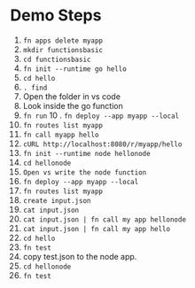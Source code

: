 # Demo Steps

1. ``fn apps delete myapp``
2. ``mkdir functionsbasic``
3. ``cd functionsbasic``
4. ``fn init --runtime go hello``
5. ``cd hello``
6. ```. find```
7. Open the folder in vs code
8. Look inside the go function
9. ``fn run``
10 . ``fn deploy --app myapp --local``
11. ```fn routes list myapp```
12. ```fn call myapp hello```
13. ```cURL http://localhost:8080/r/myapp/hello```
14. ```fn init --runtime node hellonode```
15. ```cd hellonode```
16. ```Open vs write the node function```
17. ```fn deploy --app myapp --local ```
18. ```fn routes list myapp```
19. ```create input.json```
20. ```cat input.json```
21. ```cat input.json | fn call my app hellonode```
22. ```cat input.json | fn call my app hello```
23. ```cd hello```
24. ```fn test```
25. copy test.json to the node app.
26. ```cd hellonode```
27. ```fn test```
